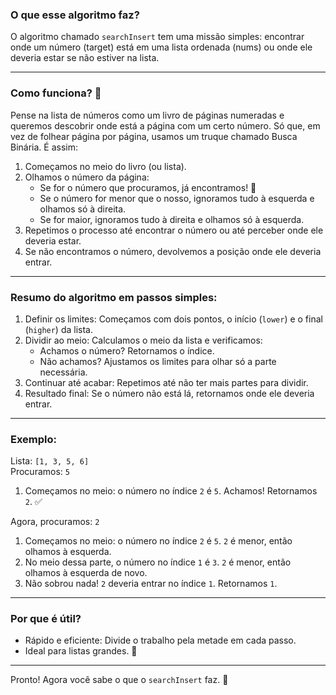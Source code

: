 ### O que esse algoritmo faz?

O algoritmo chamado `searchInsert` tem uma missão simples: encontrar onde um número (target) está em uma lista ordenada (nums) ou onde ele deveria estar se não estiver na lista.

---

### Como funciona? 🧐

Pense na lista de números como um livro de páginas numeradas e queremos descobrir onde está a página com um certo número. Só que, em vez de folhear página por página, usamos um truque chamado Busca Binária. É assim:

1. Começamos no meio do livro (ou lista).
2. Olhamos o número da página:
   - Se for o número que procuramos, já encontramos! 🎉
   - Se o número for menor que o nosso, ignoramos tudo à esquerda e olhamos só à direita.
   - Se for maior, ignoramos tudo à direita e olhamos só à esquerda.
3. Repetimos o processo até encontrar o número ou até perceber onde ele deveria estar.
4. Se não encontramos o número, devolvemos a posição onde ele deveria entrar.

---

### Resumo do algoritmo em passos simples:

1. Definir os limites: Começamos com dois pontos, o início (`lower`) e o final (`higher`) da lista.
2. Dividir ao meio: Calculamos o meio da lista e verificamos:
   - Achamos o número? Retornamos o índice.
   - Não achamos? Ajustamos os limites para olhar só a parte necessária.
3. Continuar até acabar: Repetimos até não ter mais partes para dividir.
4. Resultado final: Se o número não está lá, retornamos onde ele deveria entrar.

---

### Exemplo:

Lista: `[1, 3, 5, 6]`  
Procuramos: `5`

1. Começamos no meio: o número no índice `2` é `5`. Achamos! Retornamos `2`. ✅

Agora, procuramos: `2`

1. Começamos no meio: o número no índice `2` é `5`. `2` é menor, então olhamos à esquerda.
2. No meio dessa parte, o número no índice `1` é `3`. `2` é menor, então olhamos à esquerda de novo.
3. Não sobrou nada! `2` deveria entrar no índice `1`. Retornamos `1`.

---

### Por que é útil?

- Rápido e eficiente: Divide o trabalho pela metade em cada passo.
- Ideal para listas grandes. 🚀

---

Pronto! Agora você sabe o que o `searchInsert` faz. 🎉
